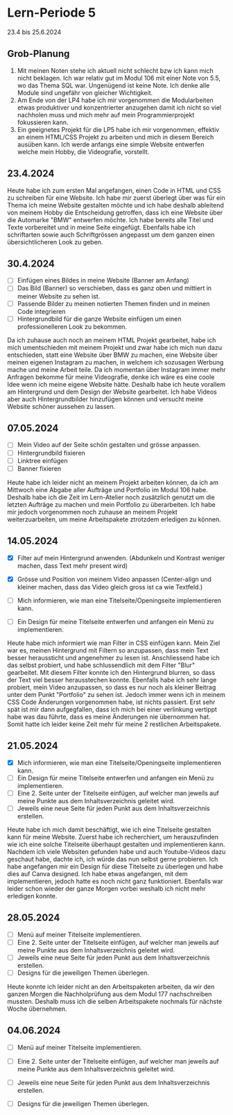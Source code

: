 # Lern-Periode 5

23.4 bis 25.6.2024

## Grob-Planung

1. Mit meinen Noten stehe ich aktuell nicht schlecht bzw ich kann mich nicht beklagen. Ich war relativ gut im Modul 106 mit einer Note von 5.5, wo das Thema SQL war. Ungenügend ist keine Note. Ich denke alle Module sind ungefähr von gleicher Wichtigkeit.
2. Am Ende von der LP4 habe ich mir vorgenommen die Modularbeiten etwas produktiver und konzentrierter anzugehen damit ich nicht so viel nachholen muss und mich mehr auf mein Programmierprojekt fokussieren kann. 
3. Ein geeignetes Projekt für die LP5 habe ich mir vorgenommen, effektiv an einem HTML/CSS Projekt zu arbeiten und mich in diesem Bereich ausüben kann. Ich werde anfangs eine simple Website entwerfen welche mein Hobby, die Videografie, vorstellt.

## 23.4.2024

Heute habe ich zum ersten Mal angefangen, einen Code in HTML und CSS zu schreiben für eine Website. Ich habe mir zuerst überlegt über was für ein Thema ich meine Website gestalten möchte und ich habe deshalb ableitend von meinem Hobby die Entscheidung getroffen, dass ich eine Website über die Automarke "BMW" entwerfen möchte. Ich habe bereits alle Titel und Texte vorbereitet und in meine Seite eingefügt. Ebenfalls habe ich schriftarten sowie auch Schriftgrössen angepasst um dem ganzen einen übersichtlicheren Look zu geben.

## 30.4.2024

- [ ] Einfügen eines Bildes in meine Website (Banner am Anfang)
- [ ] Das Bild (Banner) so verschieben, dass es ganz oben und mittiert in meiner Website zu sehen ist.
- [ ] Passende Bilder zu meinen notierten Themen finden und in meinen Code integrieren
- [ ] Hintergrundbild für die ganze Website einfügen um einen professionelleren Look zu bekommen.

Da ich zuhause auch noch an meinem HTML Projekt gearbeitet, habe ich mich umentschieden mit meinem Projekt und zwar habe ich mich nun dazu entschieden, statt eine Website über BMW zu machen, eine Website über meinen eigenen Instagram zu machen, in welchem ich sozusagen Werbung mache und meine Arbeit teile. Da ich momentan über Instagram immer mehr Anfragen bekomme für meine Videografie, denke ich wäre es eine coole Idee wenn ich meine eigene Website hätte.
Deshalb habe ich heute vorallem am Hintergrund und dem Design der Website gearbeitet. Ich habe Videos aber auch Hintergrundbilder hinzufügen können und versucht meine Website schöner aussehen zu lassen.

## 07.05.2024

- [ ] Mein Video auf der Seite schön gestalten und grösse anpassen.
- [ ] Hintergrundbild fixieren
- [ ] Linktree einfügen
- [ ] Banner fixieren

Heute habe ich leider nicht an meinem Projekt arbeiten können, da ich am Mittwoch eine Abgabe aller Aufträge und Portfolio im Modul 106 habe. Deshalb habe ich die Zeit im Lern-Atelier noch zusätzlich genutzt um die letzten Aufträge zu machen und mein Portfolio zu überarbeiten. Ich habe mir jedoch vorgenommen noch zuhause an meinem Projekt weiterzuarbeiten, um meine Arbeitspakete ztrotzdem erledigen zu können.

## 14.05.2024

- [x] Filter auf mein Hintergrund anwenden. (Abdunkeln und Kontrast weniger machen, dass Text mehr present wird)
- [x] Grösse und Position von meinem Video anpassen (Center-align und kleiner machen, dass das Video gleich gross ist ca wie Textfeld.)
- [ ] Mich informieren, wie man eine Titelseite/Openingseite implementieren kann.
- [ ] Ein Design für meine Titelseite entwerfen und anfangen ein Menü zu implementieren.


Heute habe mich informiert wie man Filter in CSS einfügen kann. Mein Ziel war es, meinen Hintergrund mit Filtern so anzupassen, dass mein Text besser heraussticht und angenehmer zu lesen ist.
Anschliessend habe ich das selbst probiert, und habe schlussendlich mit dem Filter "Blur" gearbeitet. Mit diesem Filter konnte ich den Hintergrund blurren, so dass der Text viel besser herausstechen konnte.
Ebenfalls habe ich sehr lange probiert, mein Video anzupassen, so dass es nur noch als kleiner Beitrag unter dem Punkt "Portfolio" zu sehen ist. Jedoch immer wenn ich in meinem CSS Code Änderungen vorgenommen habe, ist nichts passiert. Erst sehr spät ist mir dann aufgegfallen, dass ich mich bei einer verlinkung vertippt habe was dau führte, dass es meine Änderungen nie übernommen hat.
Somit hatte ich leider keine Zeit mehr für meine 2 restlichen Arbeitspakete.

## 21.05.2024

- [x] Mich informieren, wie man eine Titelseite/Openingseite implementieren kann.
- [ ] Ein Design für meine Titelseite entwerfen und anfangen ein Menü zu implementieren.
- [ ] Eine 2. Seite unter der Titelseite einfügen, auf welcher man jeweils auf meine Punkte aus dem Inhaltsverzeichnis geleitet wird.
- [ ] Jeweils eine neue Seite für jeden Punkt aus dem Inhaltsverzeichnis erstellen.

Heute habe ich mich damit beschäftigt, wie ich eine Titelseite gestalten kann für meine Website.
Zuerst habe ich recherchiert, um herauszufinden wie ich eine solche Titelseite überhaupt gestalten und implementieren kann. Nachdem ich viele Websiten gefunden habe und auch Youtube-Videos dazu geschaut habe, dachte ich, ich würde das nun selbst gerne probieren. Ich habe angefangen mir ein Design für diese Titelseite zu überlegen und habe dies auf Canva designed. Ich habe etwas angefangen, mit dem implementieren, jedoch hatte es noch nicht ganz funktioniert. Ebenfalls war leider schon wieder der ganze Morgen vorbei weshalb ich nicht mehr erledigen konnte.

## 28.05.2024

- [ ] Menü auf meiner Titelseite implementieren.
- [ ] Eine 2. Seite unter der Titelseite einfügen, auf welcher man jeweils auf meine Punkte aus dem Inhaltsverzeichnis geleitet wird.
- [ ] Jeweils eine neue Seite für jeden Punkt aus dem Inhaltsverzeichnis erstellen.
- [ ] Designs für die jeweiligen Themen überlegen.

Heute konnte ich leider nicht an den Arbeitspaketen arbeiten, da wir den ganzen Morgen die Nachholprüfung aus dem Modul 177 nachschreiben mussten. Deshalb muss ich die selben Arbeitspakete nochmals für nächste Woche übernehmen.

## 04.06.2024

- [ ] Menü auf meiner Titelseite implementieren.
- [ ] Eine 2. Seite unter der Titelseite einfügen, auf welcher man jeweils auf meine Punkte aus dem Inhaltsverzeichnis geleitet wird.
- [ ] Jeweils eine neue Seite für jeden Punkt aus dem Inhaltsverzeichnis erstellen.
- [ ] Designs für die jeweiligen Themen überlegen.


